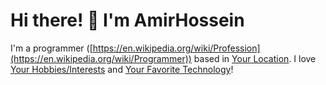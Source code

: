 # Hi there! 👋 I'm AmirHossein

I'm a programmer ([https://en.wikipedia.org/wiki/Profession](https://en.wikipedia.org/wiki/Programmer)) based in [Your Location](https://www.google.com/maps/place/Your+Location). I love [Your Hobbies/Interests](https://en.wikipedia.org/wiki/Hobby) and [Your Favorite Technology](https://en.wikipedia.org/wiki/Technology)!
